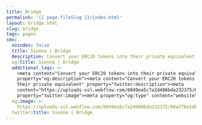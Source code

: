 ```yaml
---
title: Bridge
permalink: '{{ page.fileSlug }}/index.html'
layout: bridge.html
slug: bridge
tags: pages
seo:
  noindex: false
  title: Sienna | Bridge
  description: Convert your ERC20 tokens into their private equivalent
  og:title: Sienna | Bridge
  additional_tags: >-
    <meta content="Convert your ERC20 tokens into their private equivalent"
    property="og:description"><meta content="Convert your ERC20 tokens into
    their private equivalent" property="twitter:description"><meta
    content="https://uploads-ssl.webflow.com/6049ea5c7a2d486bda232375/60a77be1dbf7c429d5001b6e_Open%20Graph%20Image%20Frontpage%202.0.jpg"
    property="twitter:image"><meta property="og:type" content="website">
  og:image: >-
    https://uploads-ssl.webflow.com/6049ea5c7a2d486bda232375/60a77be1dbf7c429d5001b6e_Open%20Graph%20Image%20Frontpage%202.0.jpg
  twitter:title: Sienna | Bridge
---
```



